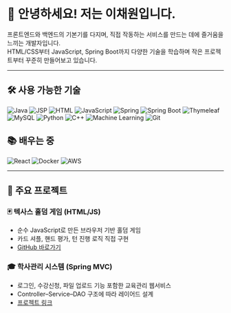 # 👋 안녕하세요! 저는 이채원입니다.

프론트엔드와 백엔드의 기본기를 다지며, 직접 작동하는 서비스를 만드는 데에 즐거움을 느끼는 개발자입니다.  
HTML/CSS부터 JavaScript, Spring Boot까지 다양한 기술을 학습하며 작은 프로젝트부터 꾸준히 만들어보고 있습니다.

---
## 🛠️ 사용 가능한 기술

![Java](https://img.shields.io/badge/Java-007396?style=flat&logo=java&logoColor=white)
![JSP](https://img.shields.io/badge/JSP-FF4500?style=flat&logo=apachetomcat&logoColor=white)
![HTML](https://img.shields.io/badge/HTML-E34F26?style=flat&logo=html5&logoColor=white)
![JavaScript](https://img.shields.io/badge/JavaScript-F7DF1E?style=flat&logo=javascript&logoColor=black)
![Spring](https://img.shields.io/badge/Spring-6DB33F?style=flat&logo=spring&logoColor=white)
![Spring Boot](https://img.shields.io/badge/Spring%20Boot-6DB33F?style=flat&logo=springboot&logoColor=white)
![Thymeleaf](https://img.shields.io/badge/Thymeleaf-005F0F?style=flat&logo=thymeleaf&logoColor=white)
![MySQL](https://img.shields.io/badge/MySQL-4479A1?style=flat&logo=mysql&logoColor=white)
![Python](https://img.shields.io/badge/Python-3776AB?style=flat&logo=python&logoColor=white)
![C++](https://img.shields.io/badge/C++-00599C?style=flat&logo=c%2B%2B&logoColor=white)
![Machine Learning](https://img.shields.io/badge/Machine%20Learning-FF6F00?style=flat&logo=probot&logoColor=white)
![Git](https://img.shields.io/badge/Git-F05032?style=flat&logo=git&logoColor=white)


## 📚 배우는 중

![React](https://img.shields.io/badge/React-61DAFB?style=flat&logo=react&logoColor=black)
![Docker](https://img.shields.io/badge/Docker-2496ED?style=flat&logo=docker&logoColor=white)
![AWS](https://img.shields.io/badge/AWS-232F3E?style=flat&logo=amazonaws&logoColor=white)


---

## 📂 주요 프로젝트

### 🃏 텍사스 홀덤 게임 (HTML/JS)
- 순수 JavaScript로 만든 브라우저 기반 홀덤 게임
- 카드 셔플, 핸드 평가, 턴 진행 로직 직접 구현
- [GitHub 바로가기](https://github.com/your-username/holdem-game)

### 🎓 학사관리 시스템 (Spring MVC)
- 로그인, 수강신청, 파일 업로드 기능 포함한 교육관리 웹서비스
- Controller–Service–DAO 구조에 따라 레이어드 설계
- [프로젝트 링크](https://github.com/your-username/edu-system)
